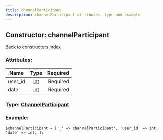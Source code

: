 ```yaml
---
title: channelParticipant
description: channelParticipant attributes, type and example
---
```

## Constructor: channelParticipant  
[Back to constructors index](index.md)



### Attributes:

| Name     |    Type       | Required |
|----------|:-------------:|---------:|
|user\_id|[int](../types/int.md) | Required|
|date|[int](../types/int.md) | Required|



### Type: [ChannelParticipant](../types/ChannelParticipant.md)


### Example:

```
$channelParticipant = ['_' => channelParticipant', 'user_id' => int, 'date' => int, ];
```